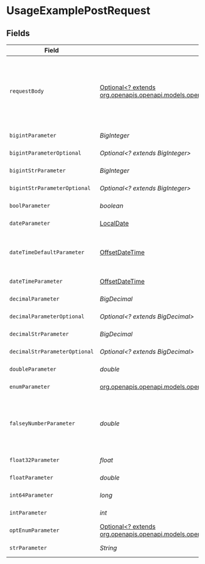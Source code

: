 # UsageExamplePostRequest


## Fields

| Field                                                                                                                                            | Type                                                                                                                                             | Required                                                                                                                                         | Description                                                                                                                                      | Example                                                                                                                                          |
| ------------------------------------------------------------------------------------------------------------------------------------------------ | ------------------------------------------------------------------------------------------------------------------------------------------------ | ------------------------------------------------------------------------------------------------------------------------------------------------ | ------------------------------------------------------------------------------------------------------------------------------------------------ | ------------------------------------------------------------------------------------------------------------------------------------------------ |
| `requestBody`                                                                                                                                    | [Optional<? extends org.openapis.openapi.models.operations.UsageExamplePostRequestBody>](../../models/operations/UsageExamplePostRequestBody.md) | :heavy_minus_sign:                                                                                                                               | A request body that contains fields with different formats for testing example generation                                                        |                                                                                                                                                  |
| `bigintParameter`                                                                                                                                | *BigInteger*                                                                                                                                     | :heavy_check_mark:                                                                                                                               | An bigint parameter                                                                                                                              |                                                                                                                                                  |
| `bigintParameterOptional`                                                                                                                        | *Optional<? extends BigInteger>*                                                                                                                 | :heavy_minus_sign:                                                                                                                               | An bigint parameter                                                                                                                              |                                                                                                                                                  |
| `bigintStrParameter`                                                                                                                             | *BigInteger*                                                                                                                                     | :heavy_check_mark:                                                                                                                               | An bigint parameter                                                                                                                              |                                                                                                                                                  |
| `bigintStrParameterOptional`                                                                                                                     | *Optional<? extends BigInteger>*                                                                                                                 | :heavy_minus_sign:                                                                                                                               | An bigint parameter                                                                                                                              |                                                                                                                                                  |
| `boolParameter`                                                                                                                                  | *boolean*                                                                                                                                        | :heavy_check_mark:                                                                                                                               | A boolean parameter                                                                                                                              |                                                                                                                                                  |
| `dateParameter`                                                                                                                                  | [LocalDate](https://docs.oracle.com/javase/8/docs/api/java/time/LocalDate.html)                                                                  | :heavy_check_mark:                                                                                                                               | A date parameter                                                                                                                                 |                                                                                                                                                  |
| `dateTimeDefaultParameter`                                                                                                                       | [OffsetDateTime](https://docs.oracle.com/javase/8/docs/api/java/time/OffsetDateTime.html)                                                        | :heavy_check_mark:                                                                                                                               | A date time parameter with a default value                                                                                                       |                                                                                                                                                  |
| `dateTimeParameter`                                                                                                                              | [OffsetDateTime](https://docs.oracle.com/javase/8/docs/api/java/time/OffsetDateTime.html)                                                        | :heavy_check_mark:                                                                                                                               | A date time parameter                                                                                                                            |                                                                                                                                                  |
| `decimalParameter`                                                                                                                               | *BigDecimal*                                                                                                                                     | :heavy_check_mark:                                                                                                                               | A decimal parameter                                                                                                                              |                                                                                                                                                  |
| `decimalParameterOptional`                                                                                                                       | *Optional<? extends BigDecimal>*                                                                                                                 | :heavy_minus_sign:                                                                                                                               | A decimal parameter                                                                                                                              |                                                                                                                                                  |
| `decimalStrParameter`                                                                                                                            | *BigDecimal*                                                                                                                                     | :heavy_check_mark:                                                                                                                               | A decimal parameter                                                                                                                              |                                                                                                                                                  |
| `decimalStrParameterOptional`                                                                                                                    | *Optional<? extends BigDecimal>*                                                                                                                 | :heavy_minus_sign:                                                                                                                               | A decimal parameter                                                                                                                              |                                                                                                                                                  |
| `doubleParameter`                                                                                                                                | *double*                                                                                                                                         | :heavy_check_mark:                                                                                                                               | A double parameter                                                                                                                               |                                                                                                                                                  |
| `enumParameter`                                                                                                                                  | [org.openapis.openapi.models.operations.EnumParameter](../../models/operations/EnumParameter.md)                                                 | :heavy_check_mark:                                                                                                                               | An enum parameter                                                                                                                                |                                                                                                                                                  |
| `falseyNumberParameter`                                                                                                                          | *double*                                                                                                                                         | :heavy_check_mark:                                                                                                                               | A number parameter that contains a falsey example value                                                                                          | 0                                                                                                                                                |
| `float32Parameter`                                                                                                                               | *float*                                                                                                                                          | :heavy_check_mark:                                                                                                                               | A float32 parameter                                                                                                                              |                                                                                                                                                  |
| `floatParameter`                                                                                                                                 | *double*                                                                                                                                         | :heavy_check_mark:                                                                                                                               | A float parameter                                                                                                                                |                                                                                                                                                  |
| `int64Parameter`                                                                                                                                 | *long*                                                                                                                                           | :heavy_check_mark:                                                                                                                               | An int64 parameter                                                                                                                               |                                                                                                                                                  |
| `intParameter`                                                                                                                                   | *int*                                                                                                                                            | :heavy_check_mark:                                                                                                                               | An integer parameter                                                                                                                             |                                                                                                                                                  |
| `optEnumParameter`                                                                                                                               | [Optional<? extends org.openapis.openapi.models.operations.OptEnumParameter>](../../models/operations/OptEnumParameter.md)                       | :heavy_minus_sign:                                                                                                                               | An enum parameter                                                                                                                                | value3                                                                                                                                           |
| `strParameter`                                                                                                                                   | *String*                                                                                                                                         | :heavy_check_mark:                                                                                                                               | A string parameter                                                                                                                               | example 1                                                                                                                                        |